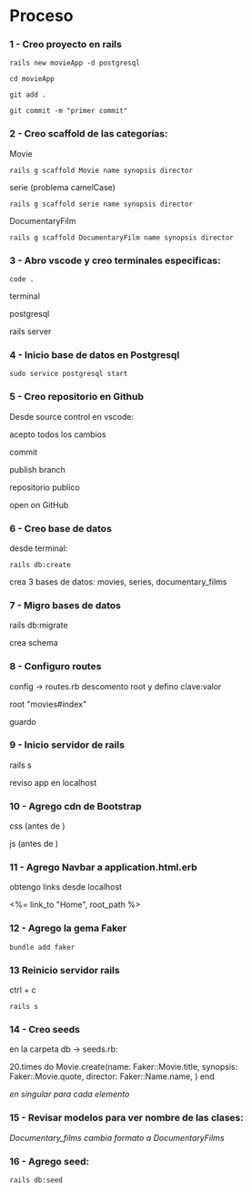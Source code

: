 # Proceso

### 1 - Creo proyecto en rails 

```rails new movieApp -d postgresql```

```cd movieApp```

```git add .```

```git commit -m "primer commit"```

### 2 - Creo scaffold de las categorías: 

Movie

```rails g scaffold Movie name synopsis director```

serie (problema camelCase)

```rails g scaffold serie name synopsis director```

DocumentaryFilm

```rails g scaffold DocumentaryFilm name synopsis director```

### 3 - Abro vscode y creo terminales especificas:

```code .```

terminal

postgresql

rails server

### 4 - Inicio base de datos en Postgresql

```sudo service postgresql start```

### 5 - Creo repositorio en Github

Desde source control en vscode:

acepto todos los cambios

commit

publish branch

repositorio publico

open on GitHub

### 6 - Creo base de datos

desde terminal:

```rails db:create```

crea 3 bases de datos: 
movies, series, documentary_films

### 7 - Migro bases de datos

rails db:migrate

crea schema

### 8 - Configuro routes

config -> routes.rb
descomento root y defino clave:valor

root "movies#index"

guardo

### 9 - Inicio servidor de rails

rails s

reviso app en localhost

### 10 - Agrego cdn de Bootstrap

css (antes de </head>)

<link href="https://cdn.jsdelivr.net/npm/bootstrap@5.3.1/dist/css/bootstrap.min.css" rel="stylesheet" integrity="sha384-4bw+/aepP/YC94hEpVNVgiZdgIC5+VKNBQNGCHeKRQN+PtmoHDEXuppvnDJzQIu9" crossorigin="anonymous">

js (antes de </body>)
<script src="https://cdn.jsdelivr.net/npm/bootstrap@5.3.1/dist/js/bootstrap.bundle.min.js" integrity="sha384-HwwvtgBNo3bZJJLYd8oVXjrBZt8cqVSpeBNS5n7C8IVInixGAoxmnlMuBnhbgrkm" crossorigin="anonymous"></script>

### 11 - Agrego Navbar a application.html.erb

obtengo links desde localhost

<%= link_to "Home", root_path %>

### 12 - Agrego la gema Faker

```bundle add faker```

### 13 Reinicio servidor rails

ctrl + c

```rails s```

### 14 - Creo seeds

en la carpeta db -> seeds.rb:

20.times do
Movie.create(name: Faker::Movie.title,
			synopsis: Faker::Movie.quote,
			director: Faker::Name.name,
)
end

*en singular para cada elemento*

### 15 - Revisar modelos para ver nombre de las clases:

*Documentary_films cambia formato a DocumentaryFilms*

### 16 - Agrego seed:

```rails db:seed```
